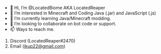 - 👋 Hi, I’m @LocatedBiome AKA LocatedReaper
- 👀 I’m interested in Minecraft and Coding Java (.jar) and JavaScript (.js)
- 🌱 I’m currently learning Java/Minecraft modding.
- 💞️ I’m looking to collaborate on bot code or support.
- 📫 Ways to reach me.
 1. Discord (LocatedReaper#2470)
 2. Email (ikup22@gmail.com)

<!---
LocatedBiome/LocatedBiome is a ✨ special ✨ repository because its `README.md` (this file) appears on your GitHub profile.
You can click the Preview link to take a look at your changes.
--->
